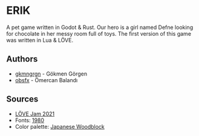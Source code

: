 # ERIK

A pet game written in Godot & Rust. Our hero is a girl named Defne looking for chocolate in her messy room full of toys. The first version of this game was written in Lua & LÖVE.

## Authors

- [gkmngrgn](https://github.com/gkmngrgn) - Gökmen Görgen
- [obsfx](https://github.com/obsfx) - Ömercan Balandı

## Sources

- [LÖVE Jam 2021](https://itch.io/jam/love2d-jam-2021)
- Fonts: [1980](https://arcade.itch.io/1980)
- Color palette: [Japanese Woodblock](https://lospec.com/palette-list/japanese-woodblock)
